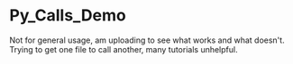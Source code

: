 # Py_Calls_Demo
Not for general usage, am uploading to see what works and what doesn't. 
Trying to get one file to call another, many tutorials unhelpful.
